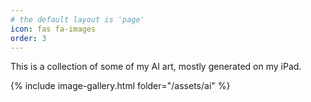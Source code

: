 ```yaml
---
# the default layout is 'page'
icon: fas fa-images
order: 3
---
```


This is a collection of some of my AI art, mostly generated on my iPad.

{% include image-gallery.html folder="/assets/ai" %}
